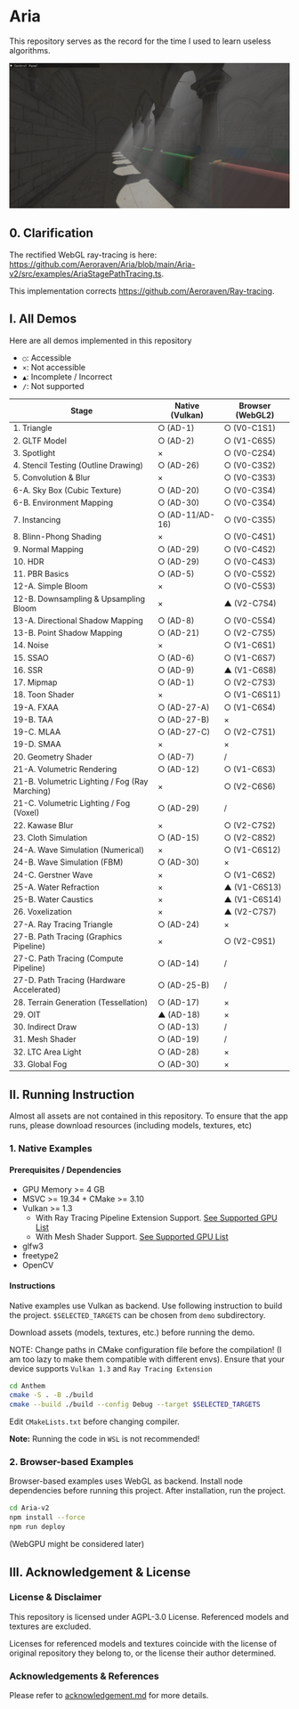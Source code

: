 # Aria

This repository serves as the record for the time I used to learn useless algorithms.

![](/Imgs/test_ad29.png)



## 0. Clarification

The rectified WebGL ray-tracing is here: https://github.com/Aeroraven/Aria/blob/main/Aria-v2/src/examples/AriaStagePathTracing.ts. 

This implementation corrects https://github.com/Aeroraven/Ray-tracing.



## I. All Demos

Here are all demos implemented in this repository

- `○`: Accessible
- `×`: Not accessible
- `▲`: Incomplete / Incorrect
- `/`: Not supported

| Stage                                          | Native (Vulkan) | Browser (WebGL2) |
| ---------------------------------------------- | --------------- | ---------------- |
| 1. Triangle                                    | ○ (AD-1)        | ○ (V0-C1S1)      |
| 2. GLTF Model                                  | ○ (AD-2)        | ○ (V1-C6S5)      |
| 3. Spotlight                                   | ×               | ○ (V0-C2S4)      |
| 4. Stencil Testing (Outline Drawing)           | ○ (AD-26)       | ○ (V0-C3S2)      |
| 5. Convolution & Blur                          | ×               | ○ (V0-C3S3)      |
| 6-A. Sky Box (Cubic Texture)                   | ○ (AD-20)       | ○ (V0-C3S4)      |
| 6-B. Environment Mapping                       | ○ (AD-30)       | ○ (V0-C3S4)      |
| 7. Instancing                                  | ○ (AD-11/AD-16) | ○ (V0-C3S5)      |
| 8. Blinn-Phong Shading                         | ×               | ○ (V0-C4S1)      |
| 9. Normal Mapping                              | ○ (AD-29)       | ○ (V0-C4S2)      |
| 10. HDR                                        | ○ (AD-29)       | ○ (V0-C4S3)      |
| 11. PBR Basics                                 | ○ (AD-5)        | ○ (V0-C5S2)      |
| 12-A. Simple Bloom                             | ×               | ○ (V0-C5S3)      |
| 12-B. Downsampling & Upsampling Bloom          | ×               | ▲ (V2-C7S4)      |
| 13-A. Directional Shadow Mapping               | ○ (AD-8)        | ○ (V0-C5S4)      |
| 13-B. Point Shadow Mapping                     | ○ (AD-21)       | ○ (V2-C7S5)      |
| 14. Noise                                      | ×               | ○ (V1-C6S1)      |
| 15. SSAO                                       | ○ (AD-6)        | ○ (V1-C6S7)      |
| 16. SSR                                        | ○ (AD-9)        | ▲ (V1-C6S8)      |
| 17. Mipmap                                     | ○ (AD-1)        | ○ (V2-C7S3)      |
| 18. Toon Shader                                | ×               | ○ (V1-C6S11)     |
| 19-A. FXAA                                     | ○ (AD-27-A)     | ○ (V1-C6S4)      |
| 19-B. TAA                                      | ○ (AD-27-B)     | ×                |
| 19-C. MLAA                                     | ○ (AD-27-C)     | ○ (V2-C7S1)      |
| 19-D. SMAA                                     | ×               | ×                |
| 20. Geometry Shader                            | ○ (AD-7)        | /                |
| 21-A. Volumetric Rendering                     | ○ (AD-12)       | ○ (V1-C6S3)      |
| 21-B. Volumetric Lighting / Fog (Ray Marching) | ×               | ○ (V2-C6S6)      |
| 21-C. Volumetric Lighting / Fog (Voxel)        | ○ (AD-29)       | /                |
| 22. Kawase Blur                                | ×               | ○ (V2-C7S2)      |
| 23. Cloth Simulation                           | ○ (AD-15)       | ○ (V2-C8S2)      |
| 24-A. Wave Simulation (Numerical)              | ×               | ○ (V1-C6S12)     |
| 24-B. Wave Simulation (FBM)                    | ○ (AD-30)       | ×                |
| 24-C. Gerstner Wave                            | ×               | ○ (V1-C6S2)      |
| 25-A. Water Refraction                         | ×               | ▲ (V1-C6S13)     |
| 25-B. Water Caustics                           | ×               | ▲ (V1-C6S14)     |
| 26. Voxelization                               | ×               | ▲ (V2-C7S7)      |
| 27-A. Ray Tracing Triangle                     | ○ (AD-24)       | ×                |
| 27-B. Path Tracing (Graphics Pipeline)         | ×               | ○ (V2-C9S1)      |
| 27-C. Path Tracing (Compute Pipeline)          | ○ (AD-14)       | /                |
| 27-D. Path Tracing (Hardware Accelerated)      | ○ (AD-25-B)     | /                |
| 28. Terrain Generation (Tessellation)          | ○ (AD-17)       | ×                |
| 29. OIT                                        | ▲ (AD-18)       | ×                |
| 30. Indirect Draw                              | ○ (AD-13)       | /                |
| 31. Mesh Shader                                | ○ (AD-19)       | /                |
| 32. LTC Area Light                             | ○ (AD-28)       | ×                |
| 33. Global Fog                                 | ○ (AD-30)       | ×                |



## II. Running Instruction

Almost all assets are not contained in this repository. To ensure that the app runs, please download resources (including models, textures, etc)



### 1. Native Examples

#### Prerequisites / Dependencies

- GPU Memory >= 4 GB
- MSVC >= 19.34 + CMake >= 3.10
- Vulkan >= 1.3
  - With Ray Tracing Pipeline Extension Support. [See Supported GPU List](https://vulkan.gpuinfo.org/listdevicescoverage.php?extension=VK_KHR_ray_tracing_pipeline&platform=windows)
  - With Mesh Shader Support. [See Supported GPU List](https://vulkan.gpuinfo.org/listdevicescoverage.php?extension=VK_EXT_mesh_shader&platform=windows)
- glfw3
- freetype2
- OpenCV

#### Instructions

Native examples use Vulkan as backend. Use following instruction to build the project. `$SELECTED_TARGETS` can be chosen from `demo` subdirectory.

Download assets (models, textures, etc.) before running the demo.

NOTE: Change paths in CMake configuration file before the compilation! (I am too lazy to make them compatible with different envs). Ensure that your device supports `Vulkan 1.3` and `Ray Tracing Extension`

```bash
cd Anthem
cmake -S . -B ./build
cmake --build ./build --config Debug --target $SELECTED_TARGETS
```

Edit `CMakeLists.txt` before changing compiler.

**Note:** Running the code in `WSL` is not recommended!



### 2. Browser-based Examples

Browser-based examples uses WebGL as backend. Install node dependencies before running this project. After installation, run the project.
```bash
cd Aria-v2
npm install --force
npm run deploy
```

(WebGPU might be considered later)



## III. Acknowledgement & License

### License & Disclaimer

This repository is licensed under AGPL-3.0 License. Referenced models and textures are excluded.

Licenses for referenced models and textures coincide with the license of original repository they belong to, or the license their author determined.


### Acknowledgements & References

Please refer to [acknowledgement.md](./acknowledgement.md) for more details.
